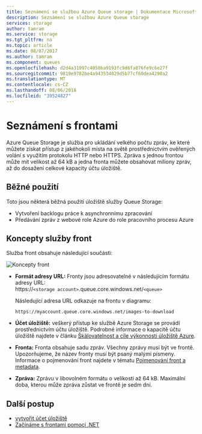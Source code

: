 ```yaml
---
title: Seznámení se službou Azure Queue storage | Dokumentace Microsoftu
description: Seznámení se službou Azure Queue storage
services: storage
author: tamram
ms.service: storage
ms.tgt_pltfrm: na
ms.topic: article
ms.date: 08/07/2017
ms.author: tamram
ms.component: queues
ms.openlocfilehash: d2d4a31097c4050ba9193fc9d6fa076fe9c6e27f
ms.sourcegitcommit: 9819e9782be4a943534829d5b77cf60dea4290a2
ms.translationtype: MT
ms.contentlocale: cs-CZ
ms.lasthandoff: 08/06/2018
ms.locfileid: "39524827"
---
```

# <a name="introduction-to-queues"></a>Seznámení s frontami

Azure Queue Storage je služba pro ukládání velkého počtu zpráv, ke které můžete získat přístup z jakéhokoli místa na světě prostřednictvím ověřených volání s využitím protokolu HTTP nebo HTTPS. Zpráva s jednou frontou může mít velikost až 64 kB a jedna fronta můžete obsahovat miliony zpráv, až do dosažení celkové kapacity účtu úložiště.

## <a name="common-uses"></a>Běžné použití

Toto jsou některá běžná použití úložiště služby Queue Storage:

* Vytvoření backlogu práce k asynchronnímu zpracování
* Předávání zpráv z webové role Azure do role pracovního procesu Azure

## <a name="queue-service-concepts"></a>Koncepty služby front

Služba front obsahuje následující součásti:

![Koncepty front](./media/storage-queues-introduction/queue1.png)

* **Formát adresy URL:** Fronty jsou adresovatelné v následujícím formátu adresy URL:   
    https://`<storage account>`.queue.core.windows.net/`<queue>` 
  
    Následující adresa URL odkazuje na frontu v diagramu:  
  
    `https://myaccount.queue.core.windows.net/images-to-download`

* **Účet úložiště:** veškerý přístup ke službě Azure Storage se provádí prostřednictvím účtu úložiště. Podrobné informace o kapacitě účtu úložiště najdete v článku [Škálovatelnost a cíle výkonnosti úložiště Azure](../common/storage-scalability-targets.md?toc=%2fazure%2fstorage%2fqueues%2ftoc.json).

* **Fronta:** Fronta obsahuje sadu zpráv. Všechny zprávy musí být ve frontě. Upozorňujeme, že název fronty musí být psaný malými písmeny. Informace o pojmenování front najdete v tématu [Pojmenování front a metadata](https://msdn.microsoft.com/library/azure/dd179349.aspx).

* **Zpráva:** Zprávu v libovolném formátu o velikosti až 64 kB. Maximální doba, kterou může zpráva zůstat ve frontě je sedm dní.

## <a name="next-steps"></a>Další postup

* [vytvořit účet úložiště](../storage-create-storage-account.md?toc=%2fazure%2fstorage%2fqueues%2ftoc.json)
* [Začínáme s frontami pomocí .NET](storage-dotnet-how-to-use-queues.md)
